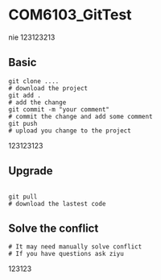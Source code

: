 # COM6103_GitTest
nie
123123213
##  Basic

```shell
git clone .... 
# download the project
git add .
# add the change 
git commit -m "your comment"
# commit the change and add some comment
git push 
# upload you change to the project

```
123123123
## Upgrade

```shell

git pull
# download the lastest code 

```

## Solve the conflict

```shell
# It may need manually solve conflict
# If you have questions ask ziyu

```

123123
